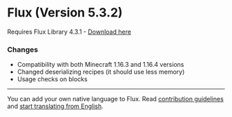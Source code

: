# Flux (Version 5.3.2)
Requires Flux Library 4.3.1 - [Download here](https://www.curseforge.com/minecraft/mc-mods/fl/files)

### Changes
- Compatibility with both Minecraft 1.16.3 and 1.16.4 versions
- Changed deserializing recipes (it should use less memory)
- Usage checks on blocks

----
You can add your own native language to Flux.
Read [contribution guidelines](https://github.com/Szewek/Flux/blob/master/.github/CONTRIBUTING.md) and [start translating from English](https://github.com/Szewek/Flux/tree/master/src/main/resources/generators/flux/lang).